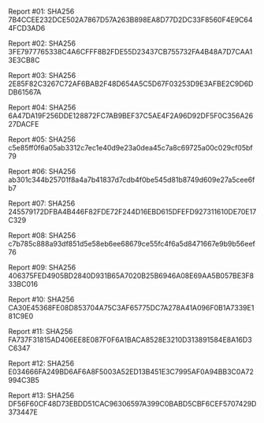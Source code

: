 Report #01: SHA256 7B4CCEE232DCE502A7867D57A263B898EA8D77D2DC33F8560F4E9C644FCD3AD6

Report #02: SHA256 3FE7977765338C4A6CFFF8B2FDE55D23437CB755732FA4B48A7D7CAA13E3CB8C

Report #03: SHA256 2E85F82C3267C72AF6BAB2F48D654A5C5D67F03253D9E3AFBE2C9D6DDB61567A

Report #04: SHA256 6A47DA19F256DDE128872FC7AB9BEF37C5AE4F2A96D92DF5F0C356A2627DACFE

Report #05: SHA256 c5e85ff0f6a05ab3312c7ec1e40d9e23a0dea45c7a8c69725a00c029cf05bf79

Report #06: SHA256 ab301c344b25701f8a4a7b41837d7cdb4f0be545d81b8749d609e27a5cee6fb7

Report #07: SHA256 245579172DFBA4B446F82FDE72F244D16EBD615DFEFD927311610DE70E17C329

Report #08: SHA256 c7b785c888a93df851d5e58eb6ee68679ce55fc4f6a5d8471667e9b9b56eef76

Report #09: SHA256 406375FED4905BD2840D931B65A7020B25B6946A08E69AA5B057BE3F833BC016

Report #10: SHA256 CA30E45368FE08D853704A75C3AF65775DC7A278A41A096F0B1A7339E181C9E0

Report #11: SHA256 FA737F31815AD406EE8E087F0F6A1BACA8528E3210D313891584E8A16D3C6347

Report #12: SHA256 E034666FA249BD6AF6A8F5003A52ED13B451E3C7995AF0A94BB3C0A72994C3B5

Report #13: SHA256 DF56F60CF48D73EBDD51CAC96306597A399C0BABD5CBF6CEF5707429D373447E